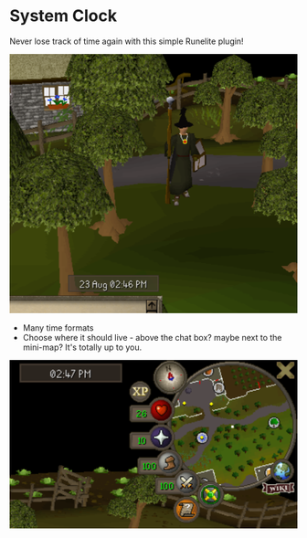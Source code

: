 # System Clock

Never lose track of time again with this simple Runelite plugin!

<p align="center">
  <img src="https://github.com/soda3x/runelite-system-clock/raw/main/osrs_systemclock.png" />
</p>

* Many time formats
* Choose where it should live - above the chat box? maybe next to the mini-map? It's totally up to you.

<p align="center">
  <img src="https://github.com/soda3x/runelite-system-clock/raw/main/osrs_systemclock2.png" />
</p>